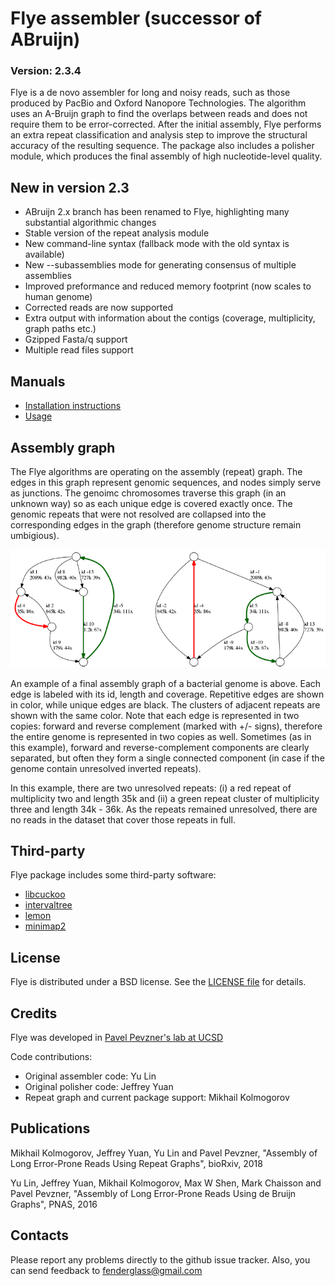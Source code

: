 Flye assembler (successor of ABruijn)
=====================================

### Version: 2.3.4

Flye is a de novo assembler for long and noisy reads, such as
those produced by PacBio and Oxford Nanopore Technologies.
The algorithm uses an A-Bruijn graph to find the overlaps between reads
and does not require them to be error-corrected. After the initial assembly, 
Flye performs an extra repeat classification and analysis step to improve the structural
accuracy of the resulting sequence. The package also includes a polisher
module, which produces the final assembly of high nucleotide-level quality.


New in version 2.3
------------------

* ABruijn 2.x branch has been renamed to Flye, highlighting many substantial algorithmic changes
* Stable version of the repeat analysis module
* New command-line syntax (fallback mode with the old syntax is available)
* New --subassemblies mode for generating consensus of multiple assemblies
* Improved preformance and reduced memory footprint (now scales to human genome)
* Corrected reads are now supported
* Extra output with information about the contigs (coverage, multiplicity, graph paths etc.)
* Gzipped Fasta/q support
* Multiple read files support


Manuals
-------

- [Installation instructions](docs/INSTALL.md)
- [Usage](docs/USAGE.md)


Assembly graph
--------------

The Flye algorithms are operating on the assembly (repeat) graph. The edges in this graph 
represent genomic sequences, and nodes simply serve
as junctions. The genoimc chromosomes traverse this graph (in an unknown way) 
so as each unique edge is covered exactly once. The genomic repeats that were not
resolved are collapsed into the corresponding edges in the graph
(therefore genome structure remain umbigious).


<p align="center">
  <img src="docs/graph_example.png" alt="Graph example"/>
</p>

An example of a final assembly graph of a bacterial genome is above.
Each edge is labeled with its id, length and coverage. Repetitive edges are shown
in color, while unique edges are black. The clusters of adjacent repeats are shown with the 
same color. Note that each edge is represented in two copies: forward and
reverse complement (marked with +/- signs), therefore the entire genome is
represented in two copies as well. Sometimes (as in this example), forward and reverse-complement
components are clearly separated, but often they form a single connected component
(in case if the genome contain unresolved inverted repeats).

In this example, there are two unresolved repeats: (i) a red repeat of multiplicity two
and length 35k and (ii) a green repeat cluster of multiplicity three and length 34k - 36k.
As the repeats remained unresolved, there are no reads in the dataset that cover
those repeats in full.


Third-party
-----------

Flye package includes some third-party software:

* [libcuckoo](http://github.com/efficient/libcuckoo)
* [intervaltree](https://github.com/ekg/intervaltree)
* [lemon](http://lemon.cs.elte.hu/trac/lemon)
* [minimap2](https://github.com/lh3/minimap2)


License
-------

Flye is distributed under a BSD license. See the [LICENSE file](LICENSE) for details.


Credits
-------

Flye was developed in [Pavel Pevzner's lab at UCSD](http://cseweb.ucsd.edu/~ppevzner/)

Code contributions:

* Original assembler code: Yu Lin
* Original polisher code: Jeffrey Yuan
* Repeat graph and current package support: Mikhail Kolmogorov


Publications
------------
Mikhail Kolmogorov, Jeffrey Yuan, Yu Lin and Pavel Pevzner, 
"Assembly of Long Error-Prone Reads Using Repeat Graphs", bioRxiv, 2018

Yu Lin, Jeffrey Yuan, Mikhail Kolmogorov, Max W Shen, Mark Chaisson and Pavel Pevzner, 
"Assembly of Long Error-Prone Reads Using de Bruijn Graphs", PNAS, 2016


Contacts
--------
Please report any problems directly to the github issue tracker.
Also, you can send feedback to fenderglass@gmail.com
